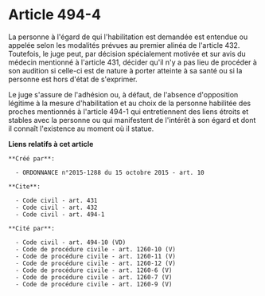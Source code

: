 # Article 494-4

La personne à l'égard de qui l'habilitation est demandée est entendue ou appelée selon les modalités prévues au premier
alinéa de l'article 432. Toutefois, le juge peut, par décision spécialement motivée et sur avis du médecin mentionné à
l'article 431, décider qu'il n'y a pas lieu de procéder à son audition si celle-ci est de nature à porter atteinte à sa santé
ou si la personne est hors d'état de s'exprimer. 

Le juge s'assure de l'adhésion ou, à défaut, de l'absence d'opposition légitime à la mesure d'habilitation et au choix de la
personne habilitée des proches mentionnés à l'article 494-1 qui entretiennent des liens étroits et stables avec la personne
ou qui manifestent de l'intérêt à son égard et dont il connaît l'existence au moment où il statue.

**Liens relatifs à cet article**

	**Créé par**:

	  - ORDONNANCE n°2015-1288 du 15 octobre 2015 - art. 10

	**Cite**:

	  - Code civil - art. 431
	  - Code civil - art. 432
	  - Code civil - art. 494-1

	**Cité par**:

	  - Code civil - art. 494-10 (VD)
	  - Code de procédure civile - art. 1260-10 (V)
	  - Code de procédure civile - art. 1260-11 (V)
	  - Code de procédure civile - art. 1260-12 (V)
	  - Code de procédure civile - art. 1260-6 (V)
	  - Code de procédure civile - art. 1260-7 (V)
	  - Code de procédure civile - art. 1260-9 (V)
